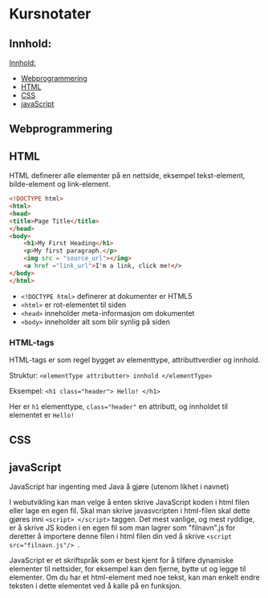 # Kursnotater


## Innhold:

[Innhold:](#innhold)
- [Webprogrammering](#webprogrammering)
- [HTML](#html)
- [CSS](#css)
- [javaScript](#javascript)


## Webprogrammering


## HTML
HTML definerer alle elementer på en nettside, eksempel tekst-element, bilde-element og link-element.

```HTML
<!DOCTYPE html>
<html>
<head>
<title>Page Title</title>
</head>
<body>
    <h1>My First Heading</h1>
    <p>My first paragraph.</p>
    <img src = "source_url"></img>
    <a href ="link_url">I'm a link, click me!</>
</body>
</html>
```

- `<!DOCTYPE html>` definerer at dokumenter er HTML5
- `<html>` er rot-elementet til siden
- `<head>` inneholder meta-informasjon om dokumentet
- `<body>` inneholder alt som blir synlig på siden

### HTML-tags
HTML-tags er som regel bygget av elementtype, attributtverdier og innhold.

Struktur: `<elementType attributter> innhold </elementType>`

Eksempel: `<h1 class="header"> Hello! </h1> `

Her er `h1` elementtype, `class="header"` en attributt, og innholdet til elementet er `Hello!`


## CSS


## javaScript
JavaScript har ingenting med Java å gjøre (utenom likhet i navnet)

I webutvikling kan man velge å enten skrive JavaScript koden i html filen eller lage en egen fil. Skal man skrive javasvcripten i html-filen skal dette gjøres inni `<script> </script>` taggen. Det mest vanlige, og mest ryddige, er å skrive JS koden i en egen fil som man lagrer som "filnavn".js for deretter å importere denne filen i html filen din ved å skrive `<script src="filnavn.js"/> `. 

JavaScript er et skriftspråk som er best kjent for å tilføre dynamiske elementer til nettsider, for eksempel kan den fjerne, bytte ut og legge til elementer. Om du har et html-element med noe tekst, kan man enkelt endre teksten i dette elementet ved å kalle på en funksjon.
